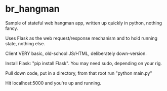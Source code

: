 # br_hangman

Sample of stateful web hangman app, written up quickly in python, nothing fancy. 

Uses Flask as the web request/response mechanism and to hold running state, nothing else. 

Client VERY basic, old-school JS/HTML, deliberately down-version. 

Install Flask: "pip install Flask". You may need sudo, depending on your rig. 

Pull down code, put in a directory, from that root run "python main.py"

Hit localhost:5000 and you're up and running. 
